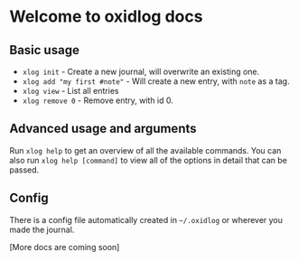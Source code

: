 # Welcome to oxidlog docs

## Basic usage

* `xlog init` - Create a new journal, will overwrite an existing one.
* `xlog add "my first #note"` - Will create a new entry, with `note` as a tag.
* `xlog view` - List all entries
* `xlog remove 0` - Remove entry, with id 0.

## Advanced usage and arguments
Run `xlog help` to get an overview of all the available commands.
You can also run `xlog help [command]` to view all of the options in detail that can be passed.

## Config
There is a config file automatically created in `~/.oxidlog` or wherever you made the journal.

[More docs are coming soon]
